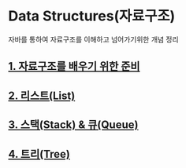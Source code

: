 # Data Structures(자료구조)
자바를 통하여 자료구조를 이해하고 넘어가기위한 개념 정리


## [1. 자료구조를 배우기 위한 준비](https://github.com/ajh831/DataStructures/blob/main/1.%20%EC%9E%90%EB%A3%8C%EA%B5%AC%EC%A1%B0%EB%A5%BC%20%EB%B0%B0%EC%9A%B0%EA%B8%B0%20%EC%9C%84%ED%95%9C%20%EC%A4%80%EB%B9%84.md)
## [2. 리스트(List)](https://github.com/ajh831/DataStructures/blob/main/2.%20%EB%A6%AC%EC%8A%A4%ED%8A%B8(List).md)
## [3. 스택(Stack) & 큐(Queue)](https://github.com/ajh831/DataStructures/blob/main/3.%20%EC%8A%A4%ED%83%9D(Stack)%20%26%20%ED%81%90(Queue))
## [4. 트리(Tree)](https://github.com/ajh831/DataStructures/blob/main/4.%20%ED%8A%B8%EB%A6%AC(Tree).md)
